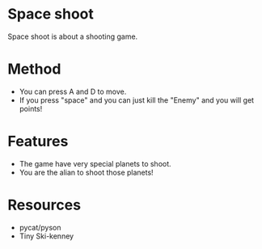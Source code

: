 Space shoot
==========================
Space shoot is about a shooting game.

Method
=========

  - You can press A and D to move.
  - If you press "space" and you can just kill the "Enemy"
    and you will get points!
  
Features
=============== 
- The game have very special planets to shoot.
- You are the alian to shoot those planets!

Resources
=============
- pycat/pyson
- Tiny Ski-kenney






